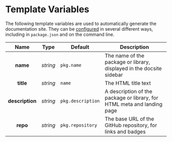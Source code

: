 # Template Variables

The following template variables are used to automatically generate the documentation site. They can be [configured](config) in several different ways, including in `package.json` and on the command line.

|      Name       |   Type   | Default           | Description                                                             |
| :-------------: | :------: | ----------------- | ----------------------------------------------------------------------- |
|    **name**     | _string_ | `pkg.name`        | The name of the package or library, displayed in the docsite sidebar    |
|    **title**    | _string_ | `name`            | The HTML title text                                                     |
| **description** | _string_ | `pkg.description` | A description of the package or library, for HTML meta and landing page |
|    **repo**     | _string_ | `pkg.repository`  | The base URL of the GitHub repository, for links and badges             |
